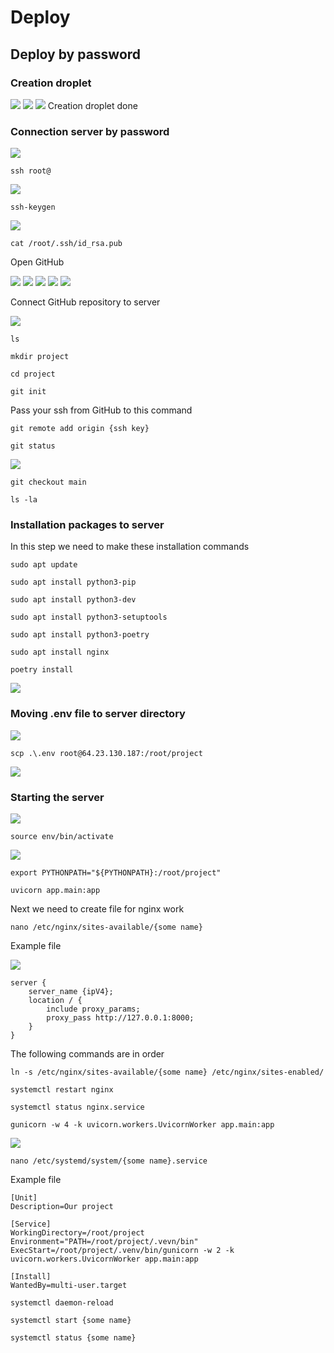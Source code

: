 # Deploy

## Deploy by password
### Creation droplet
![](img/deploy/deploy1.png)
![](img/deploy/deploy2.png)
![](img/deploy/deploy3.png)
Creation droplet done

### Connection server by password
![](img/deploy/deploy4.png)
```
ssh root@
```
![](img/deploy/deploy5.png)
```commandline
ssh-keygen
```
![](img/deploy/deploy6.png)
```
cat /root/.ssh/id_rsa.pub
```
Open GitHub

![](img/deploy/deploy7.png)
![](img/deploy/deploy8.png)
![](img/deploy/deploy9.png)
![](img/deploy/deploy10.png)
![](img/deploy/deploy11.png)

Connect GitHub repository to server 

![](img/deploy/deploy12.png)
```commandline
ls
```
```commandline
mkdir project
```
```commandline
cd project
```
```commandline
git init
```
Pass your ssh from GitHub to this command
```
git remote add origin {ssh key}
```
```commandline
git status
```

![](img/deploy/deploy13.png)
```commandline
git checkout main
```
```commandline
ls -la
```
### Installation packages to server
In this step we need to make these installation commands
```commandline
sudo apt update
```
```commandline
sudo apt install python3-pip
```
```commandline
sudo apt install python3-dev
```
```commandline
sudo apt install python3-setuptools
```
```commandline
sudo apt install python3-poetry
```
```commandline
sudo apt install nginx
```
```commandline
poetry install
```
![](img/deploy/deploy14.png)

### Moving .env file to server directory

![](img/deploy/deploy15.png)

```
scp .\.env root@64.23.130.187:/root/project
```

![](img/deploy/deploy16.png)

### Starting the server

![](img/deploy/deploy17.png)

```commandline
source env/bin/activate
```

![](img/deploy/deploy18.png)

```
export PYTHONPATH="${PYTHONPATH}:/root/project"
```
```commandline
uvicorn app.main:app
```
Next we need to create file for nginx work
```
nano /etc/nginx/sites-available/{some name}
```
Example file

![](img/deploy/deploy19.png)

```
server {
    server_name {ipV4};
    location / {
        include proxy_params;
        proxy_pass http://127.0.0.1:8000;
    }
}
```

The following commands are in order

```
ln -s /etc/nginx/sites-available/{some name} /etc/nginx/sites-enabled/
```
```commandline
systemctl restart nginx
```
```commandline
systemctl status nginx.service
```
```commandline
gunicorn -w 4 -k uvicorn.workers.UvicornWorker app.main:app
```

![](img/deploy/deploy20.png)

```
nano /etc/systemd/system/{some name}.service
```

Example file

```
[Unit]
Description=Our project

[Service]
WorkingDirectory=/root/project
Environment="PATH=/root/project/.vevn/bin"
ExecStart=/root/project/.venv/bin/gunicorn -w 2 -k uvicorn.workers.UvicornWorker app.main:app

[Install]
WantedBy=multi-user.target
```

```commandline
systemctl daemon-reload
```
```
systemctl start {some name}
```
```
systemctl status {some name}
```